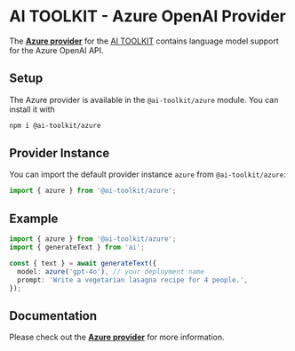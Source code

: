 # AI TOOLKIT - Azure OpenAI Provider

The **[Azure provider](https://sdk.khulnasoft.com/providers/ai-toolkit-providers/azure)** for the [AI TOOLKIT](https://sdk.khulnasoft.com/docs) contains language model support for the Azure OpenAI API.

## Setup

The Azure provider is available in the `@ai-toolkit/azure` module. You can install it with

```bash
npm i @ai-toolkit/azure
```

## Provider Instance

You can import the default provider instance `azure` from `@ai-toolkit/azure`:

```ts
import { azure } from '@ai-toolkit/azure';
```

## Example

```ts
import { azure } from '@ai-toolkit/azure';
import { generateText } from 'ai';

const { text } = await generateText({
  model: azure('gpt-4o'), // your deployment name
  prompt: 'Write a vegetarian lasagna recipe for 4 people.',
});
```

## Documentation

Please check out the **[Azure provider](https://sdk.khulnasoft.com/providers/ai-toolkit-providers/azure)** for more information.
